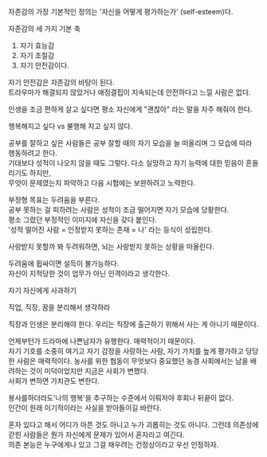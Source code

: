 자존감의 가장 기본적인 정의는 '자신을 어떻게 평가하는가' (self-esteem)다.

자존감의 세 가지 기본 축  
1) 자기 효능감
2) 자기 조절감
3) 자기 안전감이다.

자기 안전감은 자존감의 바탕이 된다.  
트라우마가 해결되지 않았거나 애정결핍이 지속되는데 안전하다고 느낄 사람은 없다.

인생을 조금 편하게 살고 싶다면 평소 자신에게 "괜찮아" 라는 말을 자주 해줘야 한다.


행복해지고 싶다 vs 불행해 지고 싶지 않다.

공부를 잘하고 싶은 사람들은 공부 잘할 때의 자기 모습을 늘 떠올리며 그 모습에 따라 행동하려고 한다.  
기대보다 성적이 나오지 않을 때도 그렇다. 다소 실망하고 자기 능력에 대한 믿음이 흔들리기도 하지만,  
무엇이 문제였는지 파악하고 다음 시험에는 보완하려고 노력한다.

부정형 목표는 두려움을 부른다.  
공부 못하는 걸 피하려는 사람은 성적이 조금 떨어지면 자기 모습에 당황한다.  
평소 그렸던 부정적인 이미지에 자신을 갖다 붙인다.  
'성적 떨어진 사람 = 인정받지 못하는 존재 = 나' 라는 등식이 성립한다.

사랑받지 못할까 봐 두려워하면, 뇌는 사랑받지 못하는 상황을 떠올린다.

두려움에 휩싸이면 설득이 불가능하다.  
자신이 지적당한 것이 업무가 아닌 인격이라고 생각한다.

자기 자신에게 사과하기

직업, 직장, 꿈을 분리해서 생각하라

직장과 인생은 분리해야 한다. 우리는 직장에 출근하기 위해서 사는 게 아니기 때문이다.

언제부턴가 드라마에 나쁜남자가 유행한다. 매력적이기 때문이다.  
자기 기호를 소중히 여기고 자기 감정을 사랑하는 사람, 자기 가치를 높게 평가하고 당당한 사람은 매력적이다.
농사를 위한 협동이 무엇보다 중요했던 농경 사회에서는 남을 배려하는 것이 미덕이었지만 지금은 사회가 변했다.  
사회가 변하면 가치관도 변한다.

봉사를하더라도'나의 행복'을 추구하는 수준에서 이뤄저야 후회나 뒤끝이 없다.  
인간이 원래 이기적이라는 사실을 받아들이길 바란다.

혼자 있다고 해서 어디가 아픈 것도 아니고 누가 괴롭히는 것도 아니다. 그런데 의존성에 갇힌 사람들은 뭔가 자신에게 문제가 있어서 혼자라고 여긴다.  
의존 본능은 누구에게나 있고 그걸 채우려는 건정상이라고 우선 인정하자.
